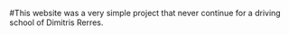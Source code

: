 #This website was a very simple project that never continue for a driving school of Dimitris Rerres.
